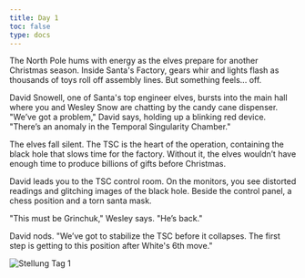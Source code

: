 ```yaml
---
title: Day 1 
toc: false
type: docs
---
```




The North Pole hums with energy as the elves prepare for another Christmas season. Inside Santa's Factory, gears whir and lights flash as thousands of toys roll off assembly lines. But something feels... off.

David Snowell, one of Santa's top engineer elves, bursts into the main hall where you and Wesley Snow are chatting by the candy cane dispenser. "We’ve got a problem," David says, holding up a blinking red device. "There’s an anomaly in the Temporal Singularity Chamber."

The elves fall silent. The TSC is the heart of the operation, containing the black hole that slows time for the factory. Without it, the elves wouldn’t have enough time to produce billions of gifts before Christmas.

David leads you to the TSC control room. On the monitors, you see distorted readings and glitching images of the black hole. Beside the control panel, a chess position and a torn santa mask.

"This must be Grinchuk," Wesley says. "He’s back."

David nods. "We’ve got to stabilize the TSC before it collapses. The first step is getting to this position after White's 6th move."

![Stellung Tag 1](/day1.jpg "rnb1kbnr/ppp1pppp/8/3p1q2/8/5PK1/PPPPP1PP/RNBQ1BNR b kq - 0 1")
